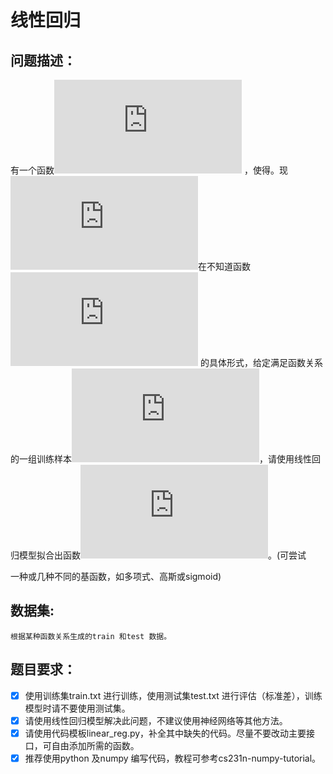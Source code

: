 # 线性回归



## 问题描述：

有一个函数![image](http://latex.codecogs.com/gif.latex?f%3A%20%5Cmathbb%7BR%7D%5Crightarrow%20%5Cmathbb%7BR%7D) ，使得。现 ![image](http://latex.codecogs.com/gif.latex?y%20%3D%20f%28x%29)在不知道函数![image](http://latex.codecogs.com/gif.latex?f%28%5Ccdot%20%29) 的具体形式，给定满足函数关系的一组训练样本![image](http://latex.codecogs.com/gif.latex?%5Cleft%20%5C%7B%20%5Cleft%20%28%20x_%7B1%7D%2Cy_%7B1%7D%20%5Cright%20%29%2C...%2C%5Cleft%20%28%20x_%7BN%7D%2Cy_%7BN%7D%20%5Cright%20%29%20%5Cright%20%5C%7D%2CN%3D300)，请使用线性回归模型拟合出函数![image](http://latex.codecogs.com/gif.latex?y%20%3D%20f%28x%29)。(可尝试

一种或几种不同的基函数，如多项式、高斯或sigmoid)






## 数据集: 

 	根据某种函数关系生成的train 和test 数据。





## 题目要求： 

- [x] 使用训练集train.txt 进行训练，使用测试集test.txt 进行评估（标准差），训练模型时请不要使用测试集。
- [x] 请使用线性回归模型解决此问题，不建议使用神经网络等其他方法。
- [x] 请使用代码模板linear_reg.py，补全其中缺失的代码。尽量不要改动主要接口，可自由添加所需的函数。
- [x]  推荐使用python 及numpy 编写代码，教程可参考cs231n-numpy-tutorial。
